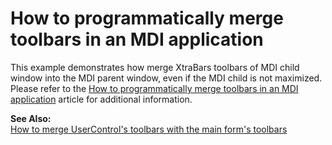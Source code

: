 # How to programmatically merge toolbars in an MDI application


<p>This example demonstrates how merge XtraBars toolbars of MDI child window into the MDI parent window, even if the MDI child is not maximized. Please refer to the <a href="https://www.devexpress.com/Support/Center/p/A1638">How to programmatically merge toolbars in an MDI application</a> article for additional information.</p><p><strong>See Also:</strong><br />
<a href="https://www.devexpress.com/Support/Center/p/E753">How to merge UserControl's toolbars with the main form's toolbars</a></p>

<br/>


